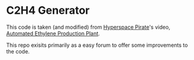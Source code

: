 # C2H4 Generator

This code is taken (and modified) from [Hyperspace Pirate](https://www.youtube.com/watch?v=zRrgvYJ8gAY)'s video,
[Automated Ethylene Production Plant](https://www.youtube.com/watch?v=zRrgvYJ8gAY).

This repo exisits primarily as a easy forum to offer some improvements to the code.
